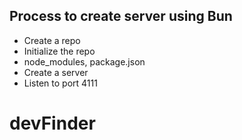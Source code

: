 ## Process to create server using Bun

- Create a repo
- Initialize the repo
- node_modules, package.json
- Create a server
- Listen to port 4111

# devFinder
